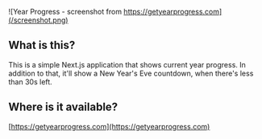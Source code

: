 ![Year Progress - screenshot from https://getyearprogress.com](/screenshot.png)

## What is this?

This is a simple Next.js application that shows current year progress. In addition to that, it'll show a New Year's Eve countdown, when there's less than 30s left.

## Where is it available?

[https://getyearprogress.com](https://getyearprogress.com)
